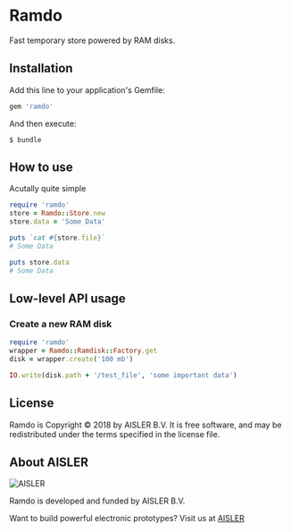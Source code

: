 # Ramdo

Fast temporary store powered by RAM disks.

## Installation

Add this line to your application's Gemfile:

```ruby
gem 'ramdo'
```

And then execute:

    $ bundle

## How to use

Acutally quite simple

```ruby
require 'ramdo'
store = Ramdo::Store.new
store.data = 'Some Data'

puts `cat #{store.file}`
# Some Data

puts store.data
# Some Data

```


## Low-level API usage
### Create a new RAM disk

```ruby
require 'ramdo'
wrapper = Ramdo::Ramdisk::Factory.get
disk = wrapper.create('100 mb')

IO.write(disk.path + '/test_file', 'some important data')
```

## License

Ramdo is Copyright © 2018 by AISLER B.V. It is free software, and may be
redistributed under the terms specified in the license file.

## About AISLER

![AISLER](https://cdn.aisler.net/assets/logo-abba89df5e5998f1ff738bb2a7952e5b47999bc90235994a2c415d00b43d5e36.svg)

Ramdo is developed and funded by AISLER B.V.

Want to build powerful electronic prototypes? Visit us at [AISLER](https://aisler.net)
